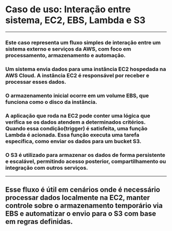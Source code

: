 # Caso de uso: Interação entre sistema, EC2, EBS, Lambda e S3
---
### Este caso representa um fluxo simples de interação entre um sistema externo e serviços da AWS, com foco em processamento, armazenamento e automação.
### Um sistema envia dados para uma instância EC2 hospedada na AWS Cloud. A instância EC2 é responsável por receber e processar esses dados. 
### O armazenamento inicial ocorre em um volume EBS, que funciona como o disco da instância.
### A aplicação que roda na EC2 pode conter uma lógica que verifica se os dados atendem a determinados critérios. Quando essa condição(trigger) é satisfeita, uma função Lambda é acionada. Essa função executa uma tarefa específica, como enviar os dados para um bucket S3.
### O S3 é utilizado para armazenar os dados de forma persistente e escalável, permitindo acesso posterior, compartilhamento ou integração com outros serviços.
---
## Esse fluxo é útil em cenários onde é necessário processar dados localmente na EC2, manter controle sobre o armazenamento temporário via EBS e automatizar o envio para o S3 com base em regras definidas.
